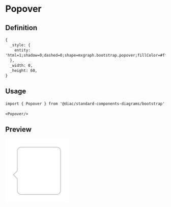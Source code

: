 # Popover

## Definition

```
{
  _style: { 
    entity: 'html=1;shadow=0;dashed=0;shape=mxgraph.bootstrap.popover;fillColor=#ffffff;strokeColor=#CCCCCC;dx=35;dy=5;rSize=5;direction=south;whiteSpace=wrap;verticalAlign=bottom;spacing=5;fontSize=10;spacingLeft=5;align=left;',
  },
  _width: 0,
  _height: 60,
}
```

## Usage

```
import { Popover } from '@diac/standard-components-diagrams/bootstrap'

<Popover/>
```

## Preview

<img src="./popover.png" width="200"/>
